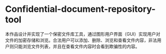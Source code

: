 # Confidential-document-repository-tool
本作品设计并实现了一个保密文件库工具，通过图形用户界面（GUI）实现用户对文件的加密存储和浏览。合法用户可以添加、删除、浏览和查看文件内容，非法用户则只能浏览文件列表，并且在查看文件内容时会看到欺骗性的内容。
